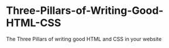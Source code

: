 # Three-Pillars-of-Writing-Good-HTML-CSS
The Three Pillars of  writing good HTML and CSS in your website

